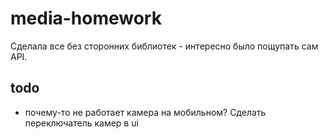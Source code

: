 # media-homework

Сделала все без сторонних библиотек - интересно было пощупать сам API.


## todo

* почему-то не работает камера на мобильном? Сделать переключатель камер в ui
